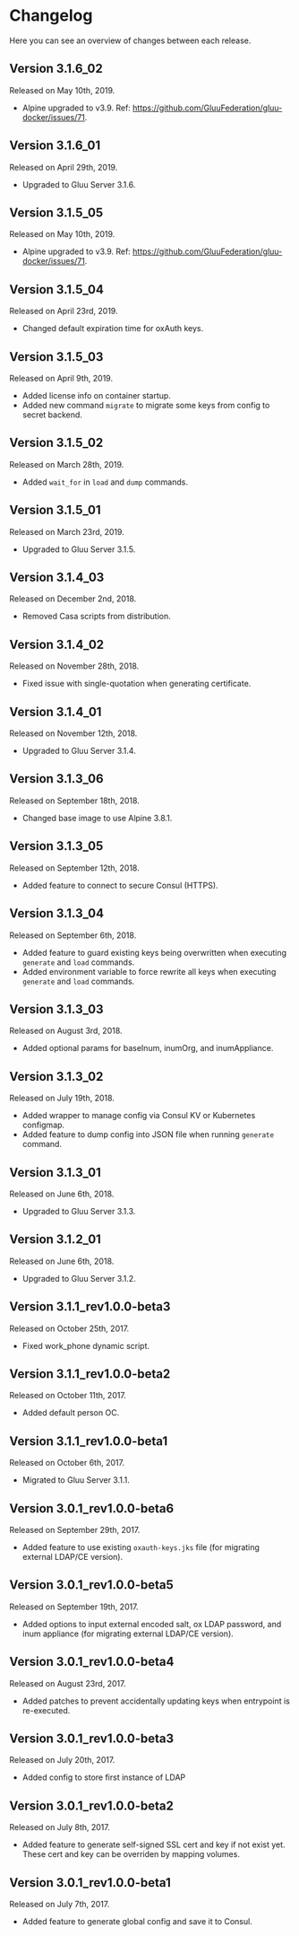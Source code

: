 # Changelog

Here you can see an overview of changes between each release.

## Version 3.1.6_02

Released on May 10th, 2019.

* Alpine upgraded to v3.9. Ref: https://github.com/GluuFederation/gluu-docker/issues/71.

## Version 3.1.6_01

Released on April 29th, 2019.

* Upgraded to Gluu Server 3.1.6.

## Version 3.1.5_05

Released on May 10th, 2019.

* Alpine upgraded to v3.9. Ref: https://github.com/GluuFederation/gluu-docker/issues/71.

## Version 3.1.5_04

Released on April 23rd, 2019.

* Changed default expiration time for oxAuth keys.

## Version 3.1.5_03

Released on April 9th, 2019.

* Added license info on container startup.
* Added new command `migrate` to migrate some keys from config to secret backend.

## Version 3.1.5_02

Released on March 28th, 2019.

* Added `wait_for` in `load` and `dump` commands.

## Version 3.1.5_01

Released on March 23rd, 2019.

* Upgraded to Gluu Server 3.1.5.

## Version 3.1.4_03

Released on December 2nd, 2018.

* Removed Casa scripts from distribution.

## Version 3.1.4_02

Released on November 28th, 2018.

* Fixed issue with single-quotation when generating certificate.

## Version 3.1.4_01

Released on November 12th, 2018.

* Upgraded to Gluu Server 3.1.4.

## Version 3.1.3_06

Released on September 18th, 2018.

* Changed base image to use Alpine 3.8.1.

## Version 3.1.3_05

Released on September 12th, 2018.

* Added feature to connect to secure Consul (HTTPS).

## Version 3.1.3_04

Released on September 6th, 2018.

* Added feature to guard existing keys being overwritten when executing `generate` and `load` commands.
* Added environment variable to force rewrite all keys when executing `generate` and `load` commands.

## Version 3.1.3_03

Released on August 3rd, 2018.

* Added optional params for baseInum, inumOrg, and inumAppliance.

## Version 3.1.3_02

Released on July 19th, 2018.

* Added wrapper to manage config via Consul KV or Kubernetes configmap.
* Added feature to dump config into JSON file when running `generate` command.

## Version 3.1.3_01

Released on June 6th, 2018.

* Upgraded to Gluu Server 3.1.3.

## Version 3.1.2_01

Released on June 6th, 2018.

* Upgraded to Gluu Server 3.1.2.

## Version 3.1.1_rev1.0.0-beta3

Released on October 25th, 2017.

* Fixed work_phone dynamic script.

## Version 3.1.1_rev1.0.0-beta2

Released on October 11th, 2017.

* Added default person OC.

## Version 3.1.1_rev1.0.0-beta1

Released on October 6th, 2017.

* Migrated to Gluu Server 3.1.1.

## Version 3.0.1_rev1.0.0-beta6

Released on September 29th, 2017.

* Added feature to use existing `oxauth-keys.jks` file (for migrating external LDAP/CE version).

## Version 3.0.1_rev1.0.0-beta5

Released on September 19th, 2017.

* Added options to input external encoded salt, ox LDAP password, and inum appliance (for migrating external LDAP/CE version).

## Version 3.0.1_rev1.0.0-beta4

Released on August 23rd, 2017.

* Added patches to prevent accidentally updating keys when entrypoint is re-executed.

## Version 3.0.1_rev1.0.0-beta3

Released on July 20th, 2017.

* Added config to store first instance of LDAP

## Version 3.0.1_rev1.0.0-beta2

Released on July 8th, 2017.

* Added feature to generate self-signed SSL cert and key if not exist yet. These cert and key can be overriden by mapping volumes.

## Version 3.0.1_rev1.0.0-beta1

Released on July 7th, 2017.

* Added feature to generate global config and save it to Consul.
